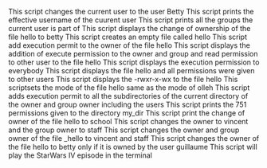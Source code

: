 This script changes the current user to the user Betty
This script prints the effective username of the cuurent user
This script prints all the groups the current user is part of
This script displays the change of ownership of the file hello to betty
This script creates an empty file called hello
This script add execution permit to the owner of the file hello
This script displays the addition of execute permission to the owner and group and read permission to other user to the file hello
This script displays the execution permission to everybody
This script displays the file hello and all permissions were given to other users
This script displays the -rwxr-x-wx to the file hello
This scriptsets the mode of the file hello same as the mode of olleh
This script adds execution permit to all the subdirectories of the current directory of the owner and group owner including the users
This script prints the 751 permissions given to the directory my_dir
This script print the change of owner of the file hello to school
This script changes the owner to vincent and the group owner to staff
This script changes the owner and group owner of the file _hello to vincent and staff
This script changes the owner of the file hello to betty only if it is owned by the user guillaume
This script will play the StarWars IV episode in the terminal